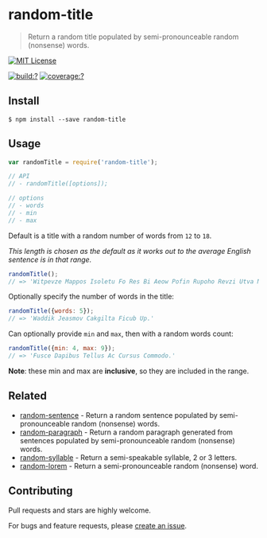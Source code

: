 # random-title

> Return a random title populated by semi-pronounceable random (nonsense) words.

[![MIT License](https://img.shields.io/badge/license-MIT_License-green.svg?style=flat-square)](https://github.com/mock-end/random-title/blob/master/LICENSE)

[![build:?](https://img.shields.io/travis/mock-end/random-title/master.svg?style=flat-square)](https://travis-ci.org/mock-end/random-title)
[![coverage:?](https://img.shields.io/coveralls/mock-end/random-title/master.svg?style=flat-square)](https://coveralls.io/github/mock-end/random-title)


## Install

```
$ npm install --save random-title
```

## Usage

```js
var randomTitle = require('random-title');

// API
// - randomTitle([options]);

// options
// - words
// - min
// - max
```

Default is a title with a random number of words from `12` to `18`.

*This length is chosen as the default as it works out to the average English sentence is in that range.*

```js
randomTitle();
// => 'Witpevze Mappos Isoletu Fo Res Bi Aeow Pofin Rupoho Revzi Utva Ne.'
```

Optionally specify the number of words in the title:

```js
randomTitle({words: 5});
// => 'Waddik Jeasmov Cakgilta Ficub Up.'
```

Can optionally provide `min` and `max`, then with a random words count:

```js
randomTitle({min: 4, max: 9});
// => 'Fusce Dapibus Tellus Ac Cursus Commodo.'
```

**Note**: these min and max are **inclusive**, so they are included in the range. 


## Related

- [random-sentence](https://github.com/mock-end/random-sentence) - Return a random sentence populated by semi-pronounceable random (nonsense) words.
- [random-paragraph](https://github.com/mock-end/random-paragraph) - Return a random paragraph generated from sentences populated by semi-pronounceable random (nonsense) words.
- [random-syllable](https://github.com/mock-end/random-syllable) - Return a semi-speakable syllable, 2 or 3 letters.
- [random-lorem](https://github.com/mock-end/random-lorem) - Return a semi-pronounceable random (nonsense) word.

## Contributing

Pull requests and stars are highly welcome.

For bugs and feature requests, please [create an issue](https://github.com/mock-end/random-title/issues/new).
